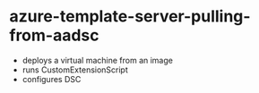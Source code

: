 # azure-template-server-pulling-from-aadsc

- deploys a virtual machine from an image
- runs CustomExtensionScript
- configures DSC
